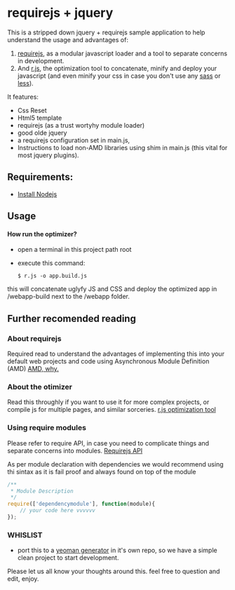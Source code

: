 # requirejs + jquery
This is a stripped down jquery + requirejs sample application to help understand the usage and advantages of:

1. [requirejs](http://requirejs.org/), as a  modular javascript loader and a tool to separate concerns in development. 
2. And [r.js](http://requirejs.org/docs/optimization.html#download), the optimization tool to concatenate, minify and deploy your javascript (and even minify your css in case you don't use any [sass](http://sass-lang.com/) or [less](http://lesscss.org/)). 

It features:
- Css Reset
- Html5 template
- requirejs (as a trust wortyhy module loader)
- good olde jquery
- a requirejs configuration set in main.js, 
- Instructions to load non-AMD libraries using shim in main.js (this vital for most jquery plugins).

## Requirements:
* [Install Nodejs](http://nodejs.org/)

## Usage
#### How run the optimizer?
* open a terminal in this project path root 
* execute this command:

    ```Shellgi
    $ r.js -o app.build.js
    ```

this will concatenate uglyfy JS and CSS and deploy the optimized app in /webapp-build next to the /webapp folder.

## Further recomended reading

### About requirejs
Required read to understand the advantages of implementing this into your default web projects and code using Asynchronous Module Definition (AMD)
[AMD, why.](http://requirejs.org/docs/whyamd.html)

### About the otimizer
Read this throughly if you want to use it for more complex projects, or compile js for multiple pages, and similar sorceries. 
[r.js optimization tool](http://requirejs.org/docs/optimization.html)

### Using require modules
Please refer to require API, in case you need to complicate things and separate concerns into modules.
[Requirejs API](http://requirejs.org/docs/api.html#define)

As per module declaration with dependencies we would recommend using thi sintax as it is fail proof and always found on top of the module

```javascript
/**
 * Module Description
 */
require(['dependencymodule'], function(module){
    // your code here vvvvvv
});

```


### WHISLIST
- port this to a [yeoman generator](http://yeoman.io/generators.html) in it's own repo, so we have a simple clean project to start development.


Please let us all know your thoughts around this. 
feel free to question and edit, enjoy.